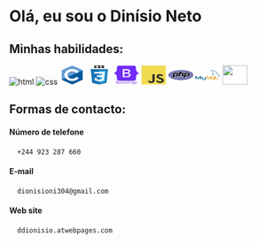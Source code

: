 # Olá, eu sou o Dinísio Neto

## Minhas habilidades:


<div>
  
<img src="https://cdn1.iconfinder.com/data/icons/logotypes/32/badge-html-5-512.png" width="45" height="35" alt="html"/>
<img src="https://cdn0.iconfinder.com/data/icons/font-awesome-brands-vol-1/512/laravel-512.png" width="45" height="35" alt="css"/>
<img src="https://raw.githubusercontent.com/devicons/devicon/master/icons/c/c-original.svg" width="45" height="35" alt="c"/>
<img src="https://raw.githubusercontent.com/devicons/devicon/master/icons/css3/css3-original-wordmark.svg" width="45" height="35"/>
<img src="https://raw.githubusercontent.com/devicons/devicon/master/icons/bootstrap/bootstrap-plain-wordmark.svg" width="45" height="35"/>
<img src="https://raw.githubusercontent.com/devicons/devicon/master/icons/javascript/javascript-original.svg" width="45" height="35"/>
<img src="https://raw.githubusercontent.com/devicons/devicon/master/icons/php/php-original.svg" width="45" height="35"/>
<img src="https://raw.githubusercontent.com/devicons/devicon/master/icons/mysql/mysql-original-wordmark.svg" width="45" height="35"/>
<img src="https://www.svgrepo.com/show/303229/microsoft-sql-server-logo.svg" width="45" height="35"/>

</div>

## Formas de contacto:

#### Número de telefone

      +244 923 287 660

#### E-mail

      dionisioni304@gmail.com

#### Web site

      ddionisio.atwebpages.com

